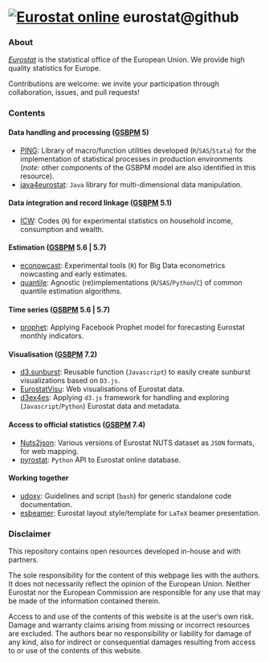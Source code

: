 
[![Eurostat online]( https://img.shields.io/badge/everything_starts_here-go_social!-blue.png?style=plastic)]( https://github.com/eurostat/) 
eurostat@github
===============

### About

[_Eurostat_](http://ec.europa.eu/eurostat) is the statistical office of the European Union. We provide high quality statistics for Europe.

Contributions are welcome: we invite your participation through collaboration, issues, and pull requests!

### Contents

#### Data handling and processing ([GSBPM](http://www1.unece.org/stat/platform/display/metis/The+Generic+Statistical+Business+Process+Model) 5)

* [PING](https://github.com/eurostat/PING): Library of macro/function utilities developed (`R`/`SAS`/`Stata`) for the implementation of statistical processes in production environments (_note_: other components of the GSBPM model are also identified in this resource).
* [java4eurostat](https://github.com/eurostat/java4eurostat): `Java` library for multi-dimensional data manipulation.

#### Data integration and record linkage ([GSBPM](http://www1.unece.org/stat/platform/display/metis/The+Generic+Statistical+Business+Process+Model) 5.1)

* [ICW](https://github.com/eurostat/ICW): Codes (`R`) for experimental statistics on household income, consumption and wealth.

#### Estimation ([GSBPM](http://www1.unece.org/stat/platform/display/metis/The+Generic+Statistical+Business+Process+Model) 5.6 | 5.7)

* [econowcast](https://github.com/eurostat/econowcast): Experimental tools (`R`) for Big Data econometrics nowcasting and early estimates.
* [quantile](https://github.com/eurostat/quantile): Agnostic (re)implementations (`R`/`SAS`/`Python`/`C`) of common quantile estimation algorithms.

#### Time series ([GSBPM](http://www1.unece.org/stat/platform/display/metis/The+Generic+Statistical+Business+Process+Model) 5.6 | 5.7)

* [prophet](https://github.com/eurostat/prophet): Applying Facebook Prophet model for forecasting Eurostat monthly indicators.

#### Visualisation ([GSBPM](http://www1.unece.org/stat/platform/display/metis/The+Generic+Statistical+Business+Process+Model) 7.2)

* [d3.sunburst](https://github.com/eurostat/d3.sunburst): Reusable function (`Javascript`) to easily create sunburst visualizations based on `D3.js`.
* [EurostatVisu](https://github.com/eurostat/EurostatVisu): Web visualisations of Eurostat data.
* [d3ex4es](https://github.com/eurostat/d3ex4es): Applying `d3.js` framework for handling and exploring (`Javascript`/`Python`) Eurostat data and metadata.

#### Access to official statistics ([GSBPM](http://www1.unece.org/stat/platform/display/metis/The+Generic+Statistical+Business+Process+Model) 7.4)

* [Nuts2json](https://github.com/eurostat/Nuts2json): Various versions of Eurostat NUTS dataset as `JSON` formats, for web mapping.
* [pyrostat](https://github.com/eurostat/pyrostat): `Python` API to Eurostat online database.

#### Working together

* [udoxy](https://github.com/eurostat/udoxy): Guidelines and script (`bash`) for generic standalone code documentation.
* [esbeamer](https://github.com/eurostat/esbeamer): Eurostat layout style/template for `LaTeX` beamer presentation.

### Disclaimer

This repository contains open resources developed in-house and with partners.

The sole responsibility for the content of this webpage lies with the authors. It does not necessarily reflect the opinion of the European Union. Neither Eurostat nor the European Commission are responsible for any use that may be made of the information contained therein.

Access to and use of the contents of this website is at the user‘s own risk. Damage and warranty claims arising from missing or incorrect resources are excluded. The authors bear no responsibility or liability for damage of any kind, also for indirect or consequential damages resulting from access to or use of the contents of this website.

